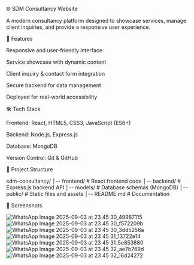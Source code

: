 🌐 SDM Consultancy Website

A modern consultancy platform designed to showcase services, manage client inquiries, and provide a responsive user experience.

🚀 Features

Responsive and user-friendly interface

Service showcase with dynamic content

Client inquiry & contact form integration

Secure backend for data management

Deployed for real-world accessibility

🛠️ Tech Stack

Frontend: React, HTML5, CSS3, JavaScript (ES6+)

Backend: Node.js, Express.js

Database: MongoDB

Version Control: Git & GitHub

📂 Project Structure

sdm-consultancy/ │-- frontend/ # React frontend code
│-- backend/ # Express.js backend API
│-- models/ # Database schemas (MongoDB)
│-- public/ # Static files and assets
│-- README.md # Documentation


📸 Screenshots

![WhatsApp Image 2025-09-03 at 23 45 30_49987115](https://github.com/user-attachments/assets/e56d230c-635c-4df5-b1b8-a5cb9fa2f3d4)
![WhatsApp Image 2025-09-03 at 23 45 30_f572209b](https://github.com/user-attachments/assets/d5dea665-c9e9-49c7-835d-2bcc37684a6b)
![WhatsApp Image 2025-09-03 at 23 45 30_3dd5256a](https://github.com/user-attachments/assets/4b9125c8-9373-44d9-93b9-7b151c0968f2)
![WhatsApp Image 2025-09-03 at 23 45 31_13722e14](https://github.com/user-attachments/assets/4895b55c-81c7-4692-8213-d997ac0f6ec8)
![WhatsApp Image 2025-09-03 at 23 45 31_5e853880](https://github.com/user-attachments/assets/4661c8c9-1cc9-40de-9e95-0622e70ac475)
![WhatsApp Image 2025-09-03 at 23 45 32_ae7b769d](https://github.com/user-attachments/assets/d2e6cbfa-7e6d-4a00-9094-23a8969a70d3)
![WhatsApp Image 2025-09-03 at 23 45 32_16d24272](https://github.com/user-attachments/assets/0b2ff36a-3cdb-4446-933d-218709ed5ba8)







